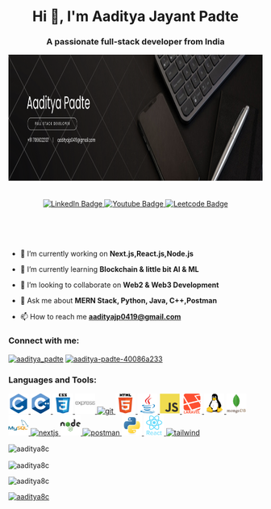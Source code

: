 <h1 align="center">Hi 👋, I'm Aaditya Jayant Padte</h1>
<h3 align="center">A passionate full-stack developer from India</h3>


<div id="header" align="center">
<!--   <img src="https://media.giphy.com/media/Q2T7BXRiDFPJcPoA7Z/giphy.gif" width="300" height="300"/> -->
  <img src="https://github.com/Aaditya8C/Aaditya8C/blob/main/mybanner.png?raw=true" width="100%" height="250"/>

</br>
</br>
</br>
<div id="badges">
  <a href="https://www.linkedin.com/in/aaditya-padte-40086a233/">
    <img src="https://img.shields.io/badge/LinkedIn-blue?style=for-the-badge&logo=linkedin&logoColor=white" alt="LinkedIn Badge"/>
  </a>
  <a href="https://www.youtube.com/@aadityapadte1731">
    <img src="https://img.shields.io/badge/YouTube-red?style=for-the-badge&logo=youtube&logoColor=white" alt="Youtube Badge" />
  </a>
  <a href="https://leetcode.com/u/DEVX008/">
    <img src="https://img.shields.io/badge/LeetCode-black?style=for-the-badge&logo=leetcode&logoColor=yellow" alt="Leetcode Badge"/>
  </a>
</div></br>
<img src="https://komarev.com/ghpvc/?username=Aaditya8C&style=flat-square&color=blue" alt=""/>
</br>
</div>
</br></br>



- 🔭 I’m currently working on **Next.js,React.js,Node.js**

- 🌱 I’m currently learning **Blockchain & little bit AI & ML**

- 👯 I’m looking to collaborate on **Web2 & Web3 Development**

- 💬 Ask me about **MERN Stack, Python, Java, C++,Postman**

- 📫 How to reach me **aadityajp0419@gmail.com**

<h3 align="left">Connect with me:</h3>
<p align="left">
<a href="https://twitter.com/aaditya_padte" target="blank"><img align="center" src="https://raw.githubusercontent.com/rahuldkjain/github-profile-readme-generator/master/src/images/icons/Social/twitter.svg" alt="aaditya_padte" height="30" width="40" /></a>
<a href="https://linkedin.com/in/aaditya-padte-40086a233" target="blank"><img align="center" src="https://raw.githubusercontent.com/rahuldkjain/github-profile-readme-generator/master/src/images/icons/Social/linked-in-alt.svg" alt="aaditya-padte-40086a233" height="30" width="40" /></a>
</p>

<h3 align="left">Languages and Tools:</h3>
<p align="left"> <a href="https://www.cprogramming.com/" target="_blank" rel="noreferrer"> <img src="https://raw.githubusercontent.com/devicons/devicon/master/icons/c/c-original.svg" alt="c" width="40" height="40"/> </a> <a href="https://www.w3schools.com/cpp/" target="_blank" rel="noreferrer"> <img src="https://raw.githubusercontent.com/devicons/devicon/master/icons/cplusplus/cplusplus-original.svg" alt="cplusplus" width="40" height="40"/> </a> <a href="https://www.w3schools.com/css/" target="_blank" rel="noreferrer"> <img src="https://raw.githubusercontent.com/devicons/devicon/master/icons/css3/css3-original-wordmark.svg" alt="css3" width="40" height="40"/> </a> <a href="https://expressjs.com" target="_blank" rel="noreferrer"> <img src="https://raw.githubusercontent.com/devicons/devicon/master/icons/express/express-original-wordmark.svg" alt="express" width="40" height="40"/> </a> <a href="https://git-scm.com/" target="_blank" rel="noreferrer"> <img src="https://www.vectorlogo.zone/logos/git-scm/git-scm-icon.svg" alt="git" width="40" height="40"/> </a> <a href="https://www.w3.org/html/" target="_blank" rel="noreferrer"> <img src="https://raw.githubusercontent.com/devicons/devicon/master/icons/html5/html5-original-wordmark.svg" alt="html5" width="40" height="40"/> </a> <a href="https://www.java.com" target="_blank" rel="noreferrer"> <img src="https://raw.githubusercontent.com/devicons/devicon/master/icons/java/java-original.svg" alt="java" width="40" height="40"/> </a> <a href="https://developer.mozilla.org/en-US/docs/Web/JavaScript" target="_blank" rel="noreferrer"> <img src="https://raw.githubusercontent.com/devicons/devicon/master/icons/javascript/javascript-original.svg" alt="javascript" width="40" height="40"/> </a> <a href="https://laravel.com/" target="_blank" rel="noreferrer"> <img src="https://raw.githubusercontent.com/devicons/devicon/master/icons/laravel/laravel-plain-wordmark.svg" alt="laravel" width="40" height="40"/> </a> <a href="https://www.linux.org/" target="_blank" rel="noreferrer"> <img src="https://raw.githubusercontent.com/devicons/devicon/master/icons/linux/linux-original.svg" alt="linux" width="40" height="40"/> </a> <a href="https://www.mongodb.com/" target="_blank" rel="noreferrer"> <img src="https://raw.githubusercontent.com/devicons/devicon/master/icons/mongodb/mongodb-original-wordmark.svg" alt="mongodb" width="40" height="40"/> </a> <a href="https://www.mysql.com/" target="_blank" rel="noreferrer"> <img src="https://raw.githubusercontent.com/devicons/devicon/master/icons/mysql/mysql-original-wordmark.svg" alt="mysql" width="40" height="40"/> </a> <a href="https://nextjs.org/" target="_blank" rel="noreferrer"> <img src="https://cdn.worldvectorlogo.com/logos/nextjs-2.svg" alt="nextjs" width="40" height="40"/> </a> <a href="https://nodejs.org" target="_blank" rel="noreferrer"> <img src="https://raw.githubusercontent.com/devicons/devicon/master/icons/nodejs/nodejs-original-wordmark.svg" alt="nodejs" width="40" height="40"/> </a> <a href="https://postman.com" target="_blank" rel="noreferrer"> <img src="https://www.vectorlogo.zone/logos/getpostman/getpostman-icon.svg" alt="postman" width="40" height="40"/> </a> <a href="https://www.python.org" target="_blank" rel="noreferrer"> <img src="https://raw.githubusercontent.com/devicons/devicon/master/icons/python/python-original.svg" alt="python" width="40" height="40"/> </a> <a href="https://reactjs.org/" target="_blank" rel="noreferrer"> <img src="https://raw.githubusercontent.com/devicons/devicon/master/icons/react/react-original-wordmark.svg" alt="react" width="40" height="40"/> </a> <a href="https://tailwindcss.com/" target="_blank" rel="noreferrer"> <img src="https://www.vectorlogo.zone/logos/tailwindcss/tailwindcss-icon.svg" alt="tailwind" width="40" height="40"/> </a> </p>

<p><img align="center" src="https://github-readme-stats.vercel.app/api/top-langs?username=aaditya8c&show_icons=true&locale=en&layout=compact" alt="aaditya8c" /></p>

<p><img align="center" src="https://github-readme-streak-stats.herokuapp.com/?user=aaditya8c&" alt="aaditya8c" /></p>


<p align="left"> <img src="https://komarev.com/ghpvc/?username=aaditya8c&label=Profile%20views&color=0e75b6&style=flat" alt="aaditya8c" /> </p>

<p align="left"> <a href="https://github.com/ryo-ma/github-profile-trophy"><img src="https://github-profile-trophy.vercel.app/?username=aaditya8c" alt="aaditya8c" /></a> </p>
